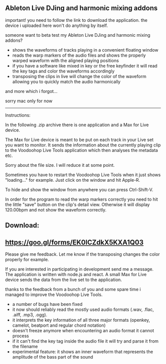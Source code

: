 Ableton Live DJing and harmonic mixing addons
------------------

important! you need to follow the link to download the application. the device i uploaded here won't do anything by itself.

someone want to beta test my Ableton Live DJing and harmonic mixing addons?

- shows the waveforms of tracks playing in a convenient floating window
- reads the warp markers of the audio files and shows the properly warped waveform with the aligned playing positions
- if you have a software like mixed in key or the free keyfinder it will read the key tags and color the waveforms accordingly
- transposing the clips in live will change the color of the waveform allowing you to quickly match the audio harmonically

and more which i forgot...

sorry mac only for now

-------------------------------
Instructions:

In the following .zip archive there is one application and a Max for Live device.

The Max for Live device is meant to be put on each track in your Live set you want to monitor. It sends the information about the currently playing clip to the Voodoohop Live Tools application which then analyses the metadata etc.

Sorry about the file size. I will reduce it at some point. 

Sometimes you have to restart the Voodoohop Live Tools when it just shows "loading..." for example. Just click on the window and hit Apple-R.

To hide and show the window from anywhere you can press Ctrl-Shift-V.

In order for the program to read the warp markers correctly you need to hit the little "save" button on the clip's detail view. Otherwise it will display 120.00bpm and not show the waveform correctly.

Download:
--------------
https://goo.gl/forms/EK0lCZdkX5KXA1Q03
--------------

Please give me feedback. Let me know if the transposing changes the color properly for example.

If you are interested in participating in development send me a message. The application is written with node.js and react. A small Max for Live device sends the data from the live set to the application.


thanks to the feedback from a bunch of you and some spare time i managed to improve the Voodoohop Live Tools. 

- a number of bugs have been fixed
- it now should reliably read the mostly used audio formats (.wav, .flac, .aiff, .mp3, .ogg). 
- it interprets the key information of all three major formats (openkey, camelot, beatport and regular chord notation)
- doesn't freeze anymore when encountering an audio format it cannot process
- if it can't find the key tag inside the audio file it will try and parse it from the filename
- experimental feature: it shows an inner waveform that represents the amplitude of the bass part of the sound
